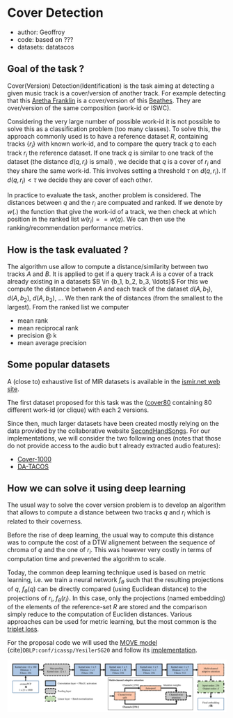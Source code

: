 # Cover Detection

- author: Geoffroy
- code: based on ???
- datasets: datatacos

## Goal of the task ?

Cover(Version) Detection(Identification) is the task aiming at detecting a given music track is a cover/version of another track.
For example detecting that this [Aretha Franklin](https://www.youtube.com/watch?v=LsU_HDS4cGE) is a cover/version of this [Beathes](https://www.youtube.com/watch?v=QDYfEBY9NM4). They are over/version of the same composition (work-id or ISWC).

Considering the very large number of possible work-id it is not possible to solve this as a classification problem (too many classes).
To solve this, the approach commonly used is to have a reference dataset $R$, containing tracks $\{r_i\}$ with known work-id, and to compare the query track $q$ to each track $r_i$ the reference dataset. If one track $q$ is similar to one track of the dataset (the distance $d(q,r_i)$ is small) , we decide that $q$ is a cover of $r_i$ and they share the same work-id.
This involves setting a threshold $\tau$ on $d(q,r_i)$. If $d(q,r_i)<\tau$ we decide they are cover of each other.

In practice to evaluate the task, another problem is considered. The distances between $q$ and the $r_i$ are compuated and ranked. If we denote by $w(.)$ the function that give the work-id of a track, we then check at which position in the ranked list $w(r_i)==w(q)$.
We can then use the ranking/recommendation performance metrics.

## How is the task evaluated ?

The algorithm use allow to compute a distance/similarity between two tracks $A$ and $B$.
It is applied to get if a query track $A$ is a cover of a track already existing in a datasets $B \in {b_1, b_2, b_3, \ldots\}$
For this we compute the distance between $A$ and each track of the dataset $d(A,b_1)$, $d(A,b_2)$, $d(A,b_3)$, ...
We then rank the of distances (from the smallest to the largest).
From the ranked list we computer
- mean rank
- mean reciprocal rank
- precision @ k
- mean average precision

## Some popular datasets

A (close to) exhaustive list of MIR datasets is available in the [ismir.net web site](https://ismir.net/resources/datasets/).

The first dataset proposed for this task was the ([cover80](http://labrosa.ee.columbia.edu/projects/coversongs/covers80/) containing 80 different work-id (or clique) with each 2 versions.

Since then, much larger datasets have been created mostly relying on the data provided by the collaborative website [SecondHandSongs](https://secondhandsongs.com/).
For our implementations, we will consider the two following ones (notes that those do not provide access to the audio but t already extracted audio features):
- [Cover-1000](https://www.covers1000.net/dataset.html)
- [DA-TACOS](https://github.com/MTG/da-tacos)


## How we can solve it using deep learning

The usual way to solve the cover version problem is to develop an algorithm that allows to compute a distance between two tracks $q$ and $r_i$ which is related to their coverness.

Before the rise of deep learning, the usual way to compute this distance was to compute the cost of a DTW alignement between the sequence of chroma of $q$ and the one of $r_i$. This was however very costly in terms of computation time and prevented the algorithm to scale.

Today, the common deep learning technique used is based on metric learning, i.e. we train a neural network $f_{\theta}$ such that the resulting projections of $q$, $f_{\theta}(q)$ can be directly compared (using Euclidean distance) to the projections of $r_i$, $f_{\theta}(r_i)$. In this case, only the projections (named embedding) of the elements of the reference-set $R$ are stored and the comparison simply reduce to the computation of Eucliden distances.
Various approaches can be used for metric learning, but the most common is the [triplet loss](lab_triplet).

For the proposal code we will used the [MOVE model](https://arxiv.org/pdf/1910.12551) {cite}`DBLP:conf/icassp/YesilerSG20` and follow its [implementation](https://github.com/furkanyesiler/move).

![task_cover_move](/images/task_cover_move.png)
